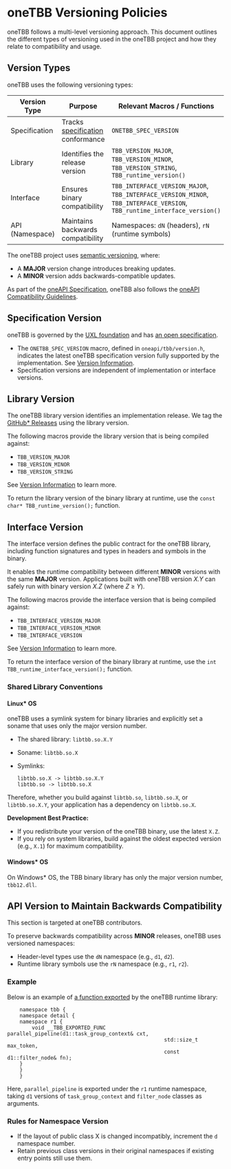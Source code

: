 # oneTBB Versioning Policies

oneTBB follows a multi-level versioning approach. This document outlines the different types of versioning 
used in the oneTBB project and how they relate to compatibility and usage.

## Version Types

oneTBB uses the following versioning types:

| Version Type    | Purpose                          | Relevant Macros / Functions                               |
|-----------------|----------------------------------|------------------------------------------------------------|
| Specification   | Tracks [specification](https://oneapi-spec.uxlfoundation.org/specifications/oneapi/latest/elements/onetbb/source/nested-index) conformance          | `ONETBB_SPEC_VERSION`                                      |
| Library         | Identifies the release version   | `TBB_VERSION_MAJOR`, `TBB_VERSION_MINOR`, `TBB_VERSION_STRING`, `TBB_runtime_version()` |
| Interface       | Ensures binary compatibility     | `TBB_INTERFACE_VERSION_MAJOR`, `TBB_INTERFACE_VERSION_MINOR`, `TBB_INTERFACE_VERSION`, `TBB_runtime_interface_version()` |
| API (Namespace) | Maintains backwards compatibility | Namespaces: `dN` (headers), `rN` (runtime symbols)         |


The oneTBB project uses [semantic versioning](https://semver.org/), where:
 
* A **MAJOR** version change introduces breaking updates. 
* A **MINOR** version adds backwards-compatible updates.

As part of the [oneAPI Specification](https://oneapi.io/), oneTBB also follows 
the [oneAPI Compatibility Guidelines](https://www.intel.com/content/www/us/en/docs/oneapi/programming-guide/2024-1/oneapi-library-compatibility.html).


## Specification Version

oneTBB is governed by the [UXL foundation](https://uxlfoundation.org/) and has
[an open specification](https://oneapi-spec.uxlfoundation.org/specifications/oneapi/latest/elements/onetbb/source/nested-index).

* The `ONETBB_SPEC_VERSION` macro, defined in `oneapi/tbb/version.h`, indicates the latest oneTBB specification version fully
supported by the implementation. See [Version Information](https://oneapi-spec.uxlfoundation.org/specifications/oneapi/latest/elements/onetbb/source/configuration/version_information). 
* Specification versions are independent of implementation or interface versions.


## Library Version

The oneTBB library version identifies an implementation release. We tag the [GitHub* Releases](https://github.com/uxlfoundation/oneTBB/releases) using the library version. 

The following macros provide the library version that is being compiled against:
* `TBB_VERSION_MAJOR`
* `TBB_VERSION_MINOR`
* `TBB_VERSION_STRING`

See [Version Information](https://oneapi-spec.uxlfoundation.org/specifications/oneapi/latest/elements/onetbb/source/configuration/version_information) to learn more. 

To return the library version of the binary library at runtime, use the `const char* TBB_runtime_version();` function. 

## Interface Version

The interface version defines the public contract for the oneTBB library, including function signatures and types in headers and symbols in the binary.

It enables the runtime compatibility between different **MINOR** versions with the same **MAJOR** version. 
Applications built with oneTBB version *X.Y* can safely run with binary version *X.Z* (where *Z* ≥ *Y*).

The following macros provide the interface version that is being compiled against:

* `TBB_INTERFACE_VERSION_MAJOR`
* `TBB_INTERFACE_VERSION_MINOR`
* `TBB_INTERFACE_VERSION` 

See [Version Information](https://oneapi-spec.uxlfoundation.org/specifications/oneapi/latest/elements/onetbb/source/configuration/version_information) to learn more. 

To return the interface version of the binary library at runtime, use the `int TBB_runtime_interface_version();` function. 

### Shared Library Conventions

#### Linux* OS

oneTBB uses a symlink system for binary libraries and explicitly set a soname that uses only the major version number.

 
* The shared library: ``libtbb.so.X.Y``
* Soname: ``libtbb.so.X``
* Symlinks:
  
  ```
  libtbb.so.X -> libtbb.so.X.Y
  libtbb.so -> libtbb.so.X
  ```

Therefore, whether you build against `libtbb.so`, `libtbb.so.X`, or `libtbb.so.X.Y`, your application has a dependency on `libtbb.so.X`.

**Development Best Practice:** 

* If you redistribute your version of the oneTBB binary, use the latest ``X.Z``. 
* If you rely on system libraries, build against the oldest expected version (e.g., ``X.1``) for maximum compatibility.

#### Windows* OS

On Windows* OS, the TBB binary library has only the major version number, ``tbb12.dll``.

## API Version to Maintain Backwards Compatibility

This section is targeted at oneTBB contributors. 

To preserve backwards compatibility across **MINOR** releases, oneTBB uses versioned namespaces:

* Header-level types use the `dN` namespace (e.g., `d1`, `d2`).
* Runtime library symbols use the `rN` namespace (e.g., `r1`, `r2`).

### Example
Below is an example of [a function exported](https://github.com/uxlfoundation/oneTBB/blob/45c2298727d09556a523d6aeaec84ef23872eccf/src/tbb/parallel_pipeline.cpp#L446)
by the oneTBB runtime library:

```
    namespace tbb {
    namespace detail {
    namespace r1 {
        void __TBB_EXPORTED_FUNC parallel_pipeline(d1::task_group_context& cxt,
                                                   std::size_t max_token,
                                                   const d1::filter_node& fn);
    }
    }
    }
```

Here, ``parallel_pipeline`` is exported under the `r1` runtime namespace, taking `d1` versions of `task_group_context` and 
`filter_node` classes as arguments. 


### Rules for Namespace Version

- If the layout of public class X is changed incompatibly, increment the ``d`` namespace number.
- Retain previous class versions in their original namespaces if existing entry points still use them.
